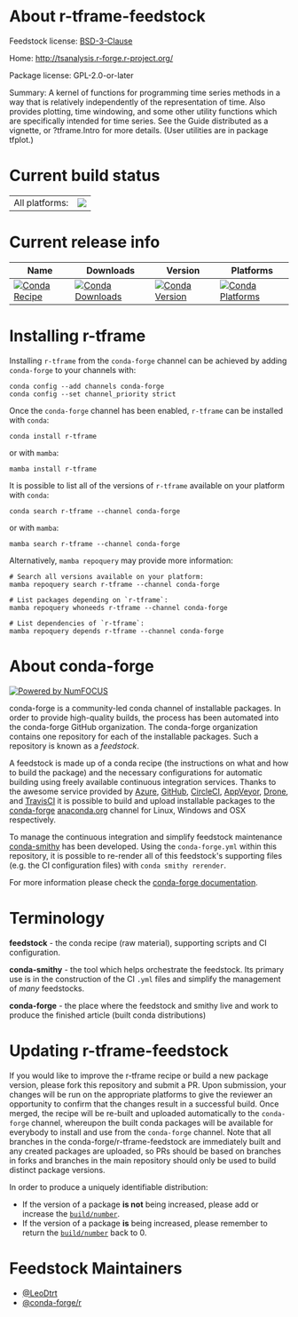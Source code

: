 About r-tframe-feedstock
========================

Feedstock license: [BSD-3-Clause](https://github.com/conda-forge/r-tframe-feedstock/blob/main/LICENSE.txt)

Home: http://tsanalysis.r-forge.r-project.org/

Package license: GPL-2.0-or-later

Summary: A kernel of functions for programming time series methods in a way that is relatively independently of the representation of time. Also provides plotting, time windowing, and some other utility functions which are specifically intended for time series. See the Guide distributed as a vignette, or ?tframe.Intro for more details. (User utilities are in package tfplot.)

Current build status
====================


<table><tr><td>All platforms:</td>
    <td>
      <a href="https://dev.azure.com/conda-forge/feedstock-builds/_build/latest?definitionId=15861&branchName=main">
        <img src="https://dev.azure.com/conda-forge/feedstock-builds/_apis/build/status/r-tframe-feedstock?branchName=main">
      </a>
    </td>
  </tr>
</table>

Current release info
====================

| Name | Downloads | Version | Platforms |
| --- | --- | --- | --- |
| [![Conda Recipe](https://img.shields.io/badge/recipe-r--tframe-green.svg)](https://anaconda.org/conda-forge/r-tframe) | [![Conda Downloads](https://img.shields.io/conda/dn/conda-forge/r-tframe.svg)](https://anaconda.org/conda-forge/r-tframe) | [![Conda Version](https://img.shields.io/conda/vn/conda-forge/r-tframe.svg)](https://anaconda.org/conda-forge/r-tframe) | [![Conda Platforms](https://img.shields.io/conda/pn/conda-forge/r-tframe.svg)](https://anaconda.org/conda-forge/r-tframe) |

Installing r-tframe
===================

Installing `r-tframe` from the `conda-forge` channel can be achieved by adding `conda-forge` to your channels with:

```
conda config --add channels conda-forge
conda config --set channel_priority strict
```

Once the `conda-forge` channel has been enabled, `r-tframe` can be installed with `conda`:

```
conda install r-tframe
```

or with `mamba`:

```
mamba install r-tframe
```

It is possible to list all of the versions of `r-tframe` available on your platform with `conda`:

```
conda search r-tframe --channel conda-forge
```

or with `mamba`:

```
mamba search r-tframe --channel conda-forge
```

Alternatively, `mamba repoquery` may provide more information:

```
# Search all versions available on your platform:
mamba repoquery search r-tframe --channel conda-forge

# List packages depending on `r-tframe`:
mamba repoquery whoneeds r-tframe --channel conda-forge

# List dependencies of `r-tframe`:
mamba repoquery depends r-tframe --channel conda-forge
```


About conda-forge
=================

[![Powered by
NumFOCUS](https://img.shields.io/badge/powered%20by-NumFOCUS-orange.svg?style=flat&colorA=E1523D&colorB=007D8A)](https://numfocus.org)

conda-forge is a community-led conda channel of installable packages.
In order to provide high-quality builds, the process has been automated into the
conda-forge GitHub organization. The conda-forge organization contains one repository
for each of the installable packages. Such a repository is known as a *feedstock*.

A feedstock is made up of a conda recipe (the instructions on what and how to build
the package) and the necessary configurations for automatic building using freely
available continuous integration services. Thanks to the awesome service provided by
[Azure](https://azure.microsoft.com/en-us/services/devops/), [GitHub](https://github.com/),
[CircleCI](https://circleci.com/), [AppVeyor](https://www.appveyor.com/),
[Drone](https://cloud.drone.io/welcome), and [TravisCI](https://travis-ci.com/)
it is possible to build and upload installable packages to the
[conda-forge](https://anaconda.org/conda-forge) [anaconda.org](https://anaconda.org/)
channel for Linux, Windows and OSX respectively.

To manage the continuous integration and simplify feedstock maintenance
[conda-smithy](https://github.com/conda-forge/conda-smithy) has been developed.
Using the ``conda-forge.yml`` within this repository, it is possible to re-render all of
this feedstock's supporting files (e.g. the CI configuration files) with ``conda smithy rerender``.

For more information please check the [conda-forge documentation](https://conda-forge.org/docs/).

Terminology
===========

**feedstock** - the conda recipe (raw material), supporting scripts and CI configuration.

**conda-smithy** - the tool which helps orchestrate the feedstock.
                   Its primary use is in the construction of the CI ``.yml`` files
                   and simplify the management of *many* feedstocks.

**conda-forge** - the place where the feedstock and smithy live and work to
                  produce the finished article (built conda distributions)


Updating r-tframe-feedstock
===========================

If you would like to improve the r-tframe recipe or build a new
package version, please fork this repository and submit a PR. Upon submission,
your changes will be run on the appropriate platforms to give the reviewer an
opportunity to confirm that the changes result in a successful build. Once
merged, the recipe will be re-built and uploaded automatically to the
`conda-forge` channel, whereupon the built conda packages will be available for
everybody to install and use from the `conda-forge` channel.
Note that all branches in the conda-forge/r-tframe-feedstock are
immediately built and any created packages are uploaded, so PRs should be based
on branches in forks and branches in the main repository should only be used to
build distinct package versions.

In order to produce a uniquely identifiable distribution:
 * If the version of a package **is not** being increased, please add or increase
   the [``build/number``](https://docs.conda.io/projects/conda-build/en/latest/resources/define-metadata.html#build-number-and-string).
 * If the version of a package **is** being increased, please remember to return
   the [``build/number``](https://docs.conda.io/projects/conda-build/en/latest/resources/define-metadata.html#build-number-and-string)
   back to 0.

Feedstock Maintainers
=====================

* [@LeoDtrt](https://github.com/LeoDtrt/)
* [@conda-forge/r](https://github.com/conda-forge/r/)

